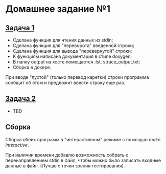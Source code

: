 # Домашнее задание №1

## [Задача 1](task1)
- Сделана функция для чтения данных из stdin;
- Сделана функция для "переворота" введенной строки;
- Сделана функция для вывода "перевернутой" строки;
- К функциям написана документация в стиле doxygen;
- В папку output на хосте помещается .lst, strace_output.txt;
- Сборка в докере.

При вводе "пустой" (только перевод каретки) строки программа сообщит об этом и предложит ввести строку еще
раз.

## [Задача 2](task2)
- TBD

## Cборка
Сборка обеих программ в "интерактивном" режиме с помощью *make interactive*.

При наличии времени добавлю возможность собрать с перенаправлением stdin в файл,
чтобы можно было записать входные данные в файл. (Лучше с точки зрения
тестирования).
